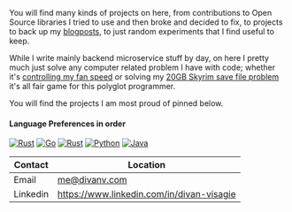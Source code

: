You will find many kinds of projects on here, from contributions to Open Source libraries I tried to use and then broke and decided to fix, to projects to back up my [blogposts](https://divanv.com/), to just random experiments that I find useful to keep.

While I write mainly backend microservice stuff by day, on here I pretty much just solve any computer related problem I have with code; whether it's [controlling my fan speed](https://github.com/Sector-F-Labs/nv-settings-cli) or solving my [20GB Skyrim save file problem](https://github.com/divanvisagie/Arcanaeum) it's all fair game for this polyglot programmer.

You will find the projects I am most proud of pinned below.

#### Language Preferences in order
[![Rust](https://skillicons.dev/icons?i=rust)]([](https://github.com/divanvisagie?tab=repositories&q=&type=&language=rust&sort=))
[![Go](https://skillicons.dev/icons?i=go)]([](https://github.com/divanvisagie?tab=repositories&q=&type=&language=go&sort=))
[![Rust](https://skillicons.dev/icons?i=ts)]([](https://github.com/divanvisagie?tab=repositories&q=&type=&language=typescript&sort=))
[![Python](https://skillicons.dev/icons?i=py)]([](https://github.com/divanvisagie?tab=repositories&q=&type=&language=python&sort=))
[![Java](https://skillicons.dev/icons?i=java)]([](https://github.com/divanvisagie?tab=repositories&q=&type=&language=java&sort=))

|Contact|Location|
|-|-|
|Email|me@divanv.com|
|Linkedin|https://www.linkedin.com/in/divan-visagie|
